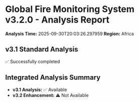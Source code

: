 # Global Fire Monitoring System v3.2.0 - Analysis Report

**Analysis Time:** 2025-09-30T20:03:26.297959
**Region:** Africa

## v3.1 Standard Analysis
✅ Successfully completed

## Integrated Analysis Summary
- **v3.1 Analysis:** ✅ Available
- **v3.2 Enhancement:** ⚠️ Not Available
